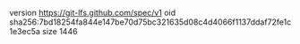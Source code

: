 version https://git-lfs.github.com/spec/v1
oid sha256:7bd18254fa844e147be70d75bc321635d08c4d4066f1137ddaf72fe1c1e3ec5a
size 1446

